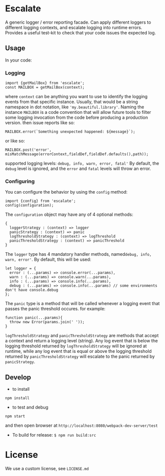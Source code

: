 # Escalate
 
A generic logger / error reporting facade. 
Can apply different loggers to different logging contexts, and escalate logging into runtime errors.
Provides a useful test-kit to check that your code issues the expected log.
## Usage
In your code:
### Logging
```es6
import {getMailBox} from 'escalate';
const MAILBOX = getMailBox(context);
```
where ```context``` can be anything you want to use to identify the logging events from that specific instance.
Usually, that would be a string namespace in dot notation, like ```'my.beautiful.library'```.
Naming the instance ```MAILBOX``` is a code convention that will allow future tools to filter some logging invocation from the code before producing a production version.
then issue reports like so:
```es6
MAILBOX.error(`Something unexpected happened: ${message}`);
```
or like so:
```es6
MAILBOX.post('error', misMatchMessage(errorContext,fieldDef,fieldDef.defaults(),path));
```
supported logging levels: ```debug, info, warn, error, fatal'```
By default, the ```debug``` level is ignored, and the ```error``` and ```fatal``` levels will throw an error.
### Configuring
You can configure the behavior by using the ```config``` method:
```es6
import {config} from 'escalate';
config(configuration);
```
The ```configuration``` object may have any of 4 optional methods:
```es6
{
  loggerStrategy : (context) => logger
  panicStrategy : (context) => panic
  logThresholdStrategy : (context) => logThreshold
  panicThresholdStrategy : (context) => panicThreshold
}
```
The ```logger``` type has 4 mandatory handler methods, named```debug, info, warn, error'```. By default, this will be used:
```es6
let logger = {
  error : (...params) => console.error(...params),
  warn : (...params) => console.warn(...params),
  info : (...params) => console.info(...params),
  debug : (...params) => console.info(...params) // some environments don't have console.debug
};
```
The ```panic``` type is a method that will be called whenever a logging event that passes the panic threshold occures. for example:
```es6
function panic(...params){
  throw new Error(params.join(' '));
}
```
```logThresholdStrategy``` and ```panicThresholdStrategy``` are methods that accept a context and return a logging level (string). 
Any log event that is below the logging threshold returned by ```logThresholdStrategy``` will be ignored at runtime, while any log event that is equal or above the logging threshold returned by ```panicThresholdStrategy``` will escalate to the panic returned by ```panicStrategy```.

## Develop
- to install
```$
npm install
```
- to test and debug
```$
npm start
```
and then open browser at `http://localhost:8080/webpack-dev-server/test`

- To build for release:
`$ npm run build:src` 

# License
We use a custom license, see ```LICENSE.md```